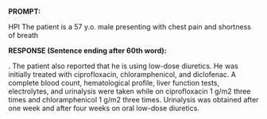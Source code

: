 **PROMPT:**

HPI The patient is a 57 y.o. male presenting with chest pain and shortness of breath

**RESPONSE (Sentence ending after 60th word):**

. The patient also reported that he is using low-dose diuretics. He was initially treated with ciprofloxacin, chloramphenicol, and diclofenac. A complete blood count, hematological profile, liver function tests, electrolytes, and urinalysis were taken while on ciprofloxacin 1 g/m2 three times and chloramphenicol 1 g/m2 three times. Urinalysis was obtained after one week and after four weeks on oral low-dose diuretics. 